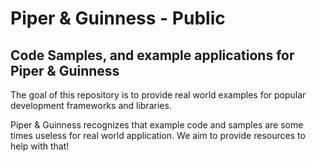 # Piper & Guinness - Public
## Code Samples, and example applications for Piper & Guinness

The goal of this repository is to provide real world examples for popular development frameworks and libraries.

Piper & Guinness recognizes that example code and samples are some times useless for real world application. We aim to provide resources to help with that!
